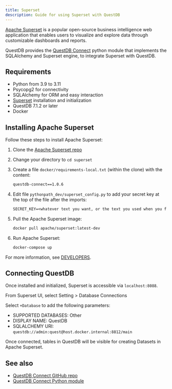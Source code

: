 ```yaml
---
title: Superset
description: Guide for using Superset with QuestDB
---
```


[Apache Superset](https://superset.apache.org/) is a popular open-source
business intelligence web application that enables users to visualize and
explore data through customizable dashboards and reports.

QuestDB provides the [QuestDB
Connect](https://pypi.org/project/questdb-connect/) python module that
implements the SQLAlchemy and Superset engine, to integrate
Superset with QuestDB.

## Requirements

- Python from 3.9 to 3.11
- Psycopg2 for connectivity
- SQLAlchemy for ORM and easy interaction
- [Superset](https://superset.apache.org/docs/installation/installing-superset-from-scratch/)
  installation and initialization
- QuestDB 7.1.2 or later
- Docker

## Installing Apache Superset

Follow these steps to install Apache Superset:

1. Clone the [Apache Superset repo](https://github.com/apache/superset/)
2. Change your directory to `cd superset`
3. Create a file `docker/requirements-local.txt` (within the clone) with the content:

   ```txt
   questdb-connect==1.0.6
   ```
   
5. Edit file `pythonpath_dev/superset_config.py` to add your secret key at the top of the file after the imports:

   ```txt
   SECRET_KEY=<whatever text you want, or the text you used when you first run Apache Superset>
   ```

5. Pull the Apache Superset image:

   ```bash
   docker pull apache/superset:latest-dev
   ```

6. Run Apache Superset:

   ```bash
   docker-compose up
   ```

For more information, see [DEVELOPERS](https://github.com/questdb/questdb-connect/blob/main/DEVELOPERS.md).

## Connecting QuestDB

Once installed and initialized, Superset is accessible via `localhost:8088`.

From Superset UI, select Setting > Database Connections

Select `+Database` to add the following parameters:

- SUPPORTED DATABASES: Other
- DISPLAY NAME: QuestDB
- SQLALCHEMY URI: `questdb://admin:quest@host.docker.internal:8812/main`

Once connected, tables in QuestDB will be visible for creating Datasets in
Apache Superset.

## See also

- [QuestDB Connect GitHub repo](https://github.com/questdb/questdb-connect/)
- [QuestDB Connect Python module](https://pypi.org/project/questdb-connect/)
